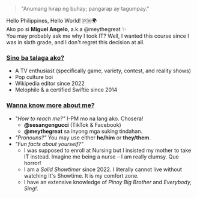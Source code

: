 > "Anumang hirap ng buhay; pangarap ay tagumpay."

Hello Philippines, Hello World! 🇵🇭🌍
<br />Ako po si **Miguel Angelo**, a.k.a @meythegreat ✨
<br />You may probably ask me why I took IT? Well, I wanted this course since I was in sixth grade, and I don't regret this decision at all.

### <ins>Sino ba talaga ako?</ins>
- A TV enthusiast (specifically game, variety, contest, and reality shows)
- Pop culture boi 
- Wikipedia editor since 2022
- Melophile & a certified Swiftie since 2014

### <ins>Wanna know more about me?</ins>
- _"How to reach me?"_ I-PM mo na lang ako. Chosera!
  - **@sesangengucci** (TikTok & Facebook)
  - **@meythegreat** sa inyong mga suking tindahan.
- _"Pronouns?"_ You may use either **he/him** or **they/them**.
- _"Fun facts about yourself?"_
  - I was supposed to enroll at Nursing but I insisted my mother to take IT instead. Imagine me being a nurse – I am really clumsy. Que horror!
  - I am a _Solid Showtimer_ since 2022. I literally cannot live without watching It's Showtime. It is my comfort zone.
  - I have an extensive knowledge of _Pinoy Big Brother_ and _Everybody, Sing!_.
